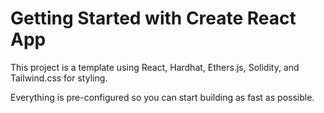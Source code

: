 # Getting Started with Create React App

This project is a template using React, Hardhat, Ethers.js, Solidity, and Tailwind.css for styling.

Everything is pre-configured so you can start building as fast as possible.
